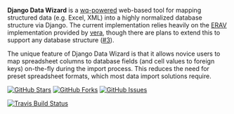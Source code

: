 **Django Data Wizard** is a [wq-powered](https://wq.io/) web-based tool for mapping structured data (e.g. Excel, XML) into a highly normalized database structure via Django.  The current implementation relies heavily on the [ERAV] implementation provided by [vera], though there are plans to extend this to support any database structure ([#3]).

The unique feature of Django Data Wizard is that it allows novice users to map spreadsheet columns to database fields (and cell values to foreign keys) on-the-fly during the import process.  This reduces the need for preset spreadsheet formats, which most data import solutions require.

<!--
[![Latest PyPI Release](https://img.shields.io/pypi/v/data-wizard.svg)](https://pypi.python.org/pypi/data-wizard)
[![Release Notes](https://img.shields.io/github/release/wq/django-data-wizard.svg)](https://github.com/wq/django-data-wizard/releases)
[![License](https://img.shields.io/pypi/l/data-wizard.svg)](https://wq.io/license)
-->
[![GitHub Stars](https://img.shields.io/github/stars/wq/django-data-wizard.svg)](https://github.com/wq/django-data-wizard/stargazers)
[![GitHub Forks](https://img.shields.io/github/forks/wq/django-data-wizard.svg)](https://github.com/wq/django-data-wizard/network)
[![GitHub Issues](https://img.shields.io/github/issues/wq/django-data-wizard.svg)](https://github.com/wq/django-data-wizard/issues)

[![Travis Build Status](https://img.shields.io/travis/wq/django-data-wizard.svg)](https://travis-ci.org/wq/django-data-wizard)
<!--
[![Python Support](https://img.shields.io/pypi/pyversions/data-wizard.svg)](https://pypi.python.org/pypi/data-wizard)
[![Django Support](https://img.shields.io/badge/Django-1.7%2C%201.8-blue.svg)](https://pypi.python.org/pypi/data-wizard)
-->

[ERAV]: https://wq.io/docs/erav
[vera]: https://wq.io/vera
[#3]: https://github.com/wq/django-data-wizard/issues/3
